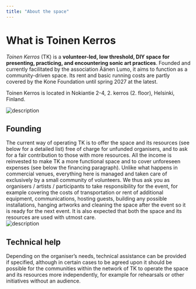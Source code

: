 ```yaml
---
title: "About the space"
---
```

# What is Toinen Kerros
<div class="content-with-right-image">
  <div class="text-column">
<p><em>Toinen Kerros</em> (TK) is a <strong>volunteer-led, low threshold, DIY space for presenting, practicing, and encountering sonic art practices</strong>. Founded and currently facilitated by the association Äänen Lumo, it aims to function as a community-driven space. Its rent and basic running costs are partly covered by the Kone Foundation until spring 2027 at the latest.</p>
<p>Toinen Kerros is located in Nokiantie 2-4, 2. kerros (2. floor), Helsinki, Finland.</p>
  </div>
  <div class="image-column">
    <img src="/images/DSC_7288.jpg" alt="description" />
  </div>
</div>

## Founding 

<div class="content-with-right-image">
  <div class="text-column">
The current way of operating TK is to offer the space and its resources (see below for a detailed list) free of charge for unfunded organisers, and to ask for a fair contribution to those with more resources. All the income is reinvested to make TK a more functional space and to cover unforeseen expenses (see below the financing paragraph).
Unlike what happens in commercial venues, everything here is managed and taken care of exclusively by a small community of volunteers. We thus ask you as organisers / artists / participants to take responsibility for the event, for example covering the costs of transportation or rent of additional equipment, communications, hosting guests, building any possible installations, hanging artworks and cleaning the space after the event so it is ready for the next event. It is also expected that both the space and its resources are used with utmost care.
  </div>
  <div class="image-column">
    <img src="/images/DSC_7301.jpg" alt="description" />
  </div>
</div>

## Technical help 
Depending on the organiser’s needs, technical assistance can be provided if specified, although in certain cases to be agreed upon it should be possible for the communities within the network of TK to operate the space and its resources more independently, for example for rehearsals or other initiatives without an audience.

